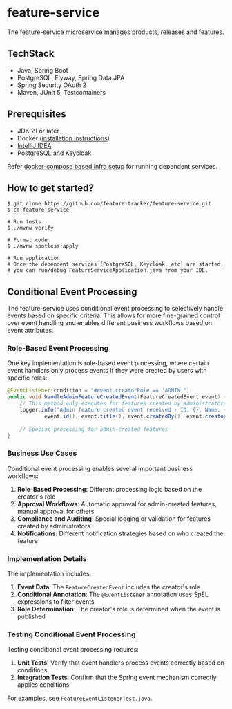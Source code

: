 # feature-service
The feature-service microservice manages products, releases and features.

## TechStack
* Java, Spring Boot
* PostgreSQL, Flyway, Spring Data JPA
* Spring Security OAuth 2
* Maven, JUnit 5, Testcontainers

## Prerequisites
* JDK 21 or later
* Docker ([installation instructions](https://docs.docker.com/engine/install/))
* [IntelliJ IDEA](https://www.jetbrains.com/idea/)
* PostgreSQL and Keycloak 
 
Refer [docker-compose based infra setup](https://github.com/feature-tracker/docker-infra) for running dependent services.

## How to get started?

```shell
$ git clone https://github.com/feature-tracker/feature-service.git
$ cd feature-service

# Run tests
$ ./mvnw verify

# Format code
$ ./mvnw spotless:apply

# Run application
# Once the dependent services (PostgreSQL, Keycloak, etc) are started, 
# you can run/debug FeatureServiceApplication.java from your IDE.
```

## Conditional Event Processing

The feature-service uses conditional event processing to selectively handle events based on specific criteria. This allows for more fine-grained control over event handling and enables different business workflows based on event attributes.

### Role-Based Event Processing

One key implementation is role-based event processing, where certain event handlers only process events if they were created by users with specific roles:

```java
@EventListener(condition = "#event.creatorRole == 'ADMIN'")
public void handleAdminFeatureCreatedEvent(FeatureCreatedEvent event) {
    // This method only executes for features created by administrators
    logger.info("Admin feature created event received - ID: {}, Name: {}, Creator: {}, Role: {}", 
            event.id(), event.title(), event.createdBy(), event.creatorRole());
    
    // Special processing for admin-created features
}
```

### Business Use Cases

Conditional event processing enables several important business workflows:

1. **Role-Based Processing**: Different processing logic based on the creator's role
2. **Approval Workflows**: Automatic approval for admin-created features, manual approval for others
3. **Compliance and Auditing**: Special logging or validation for features created by administrators
4. **Notifications**: Different notification strategies based on who created the feature

### Implementation Details

The implementation includes:

1. **Event Data**: The `FeatureCreatedEvent` includes the creator's role
2. **Conditional Annotation**: The `@EventListener` annotation uses SpEL expressions to filter events
3. **Role Determination**: The creator's role is determined when the event is published

### Testing Conditional Event Processing

Testing conditional event processing requires:

1. **Unit Tests**: Verify that event handlers process events correctly based on conditions
2. **Integration Tests**: Confirm that the Spring event mechanism correctly applies conditions

For examples, see `FeatureEventListenerTest.java`.
